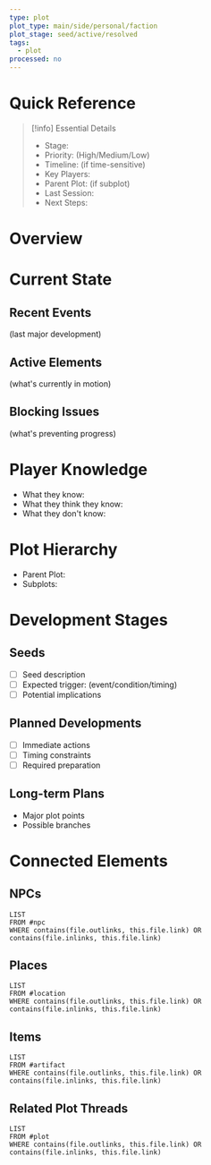 ```yaml
---
type: plot
plot_type: main/side/personal/faction
plot_stage: seed/active/resolved
tags:
  - plot
processed: no
---
```

# Quick Reference
> [!info] Essential Details
> - Stage: 
> - Priority: (High/Medium/Low)
> - Timeline: (if time-sensitive)
> - Key Players: 
> - Parent Plot: (if subplot)
> - Last Session: 
> - Next Steps: 

# Overview

# Current State
## Recent Events
(last major development)
## Active Elements
(what's currently in motion)
## Blocking Issues
(what's preventing progress)

# Player Knowledge
- What they know:
- What they think they know:
- What they don't know:

# Plot Hierarchy
- Parent Plot: 
- Subplots: 

# Development Stages
## Seeds
- [ ] Seed description
- [ ] Expected trigger: (event/condition/timing)
- [ ] Potential implications

## Planned Developments
- [ ] Immediate actions
- [ ] Timing constraints
- [ ] Required preparation

## Long-term Plans
- Major plot points
- Possible branches

# Connected Elements
## NPCs
```dataview
LIST
FROM #npc
WHERE contains(file.outlinks, this.file.link) OR contains(file.inlinks, this.file.link)
```

## Places
```dataview
LIST
FROM #location
WHERE contains(file.outlinks, this.file.link) OR contains(file.inlinks, this.file.link)
```

## Items
```dataview
LIST
FROM #artifact 
WHERE contains(file.outlinks, this.file.link) OR contains(file.inlinks, this.file.link)
```

## Related Plot Threads
```dataview
LIST
FROM #plot 
WHERE contains(file.outlinks, this.file.link) OR contains(file.inlinks, this.file.link)
```

